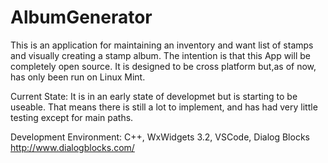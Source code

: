 # AlbumGenerator

This is an application for maintaining an inventory and want list of stamps and visually creating a stamp album. The intention is that this App will be completely open source. It is designed to be cross platform but,as of now, has only been run on Linux Mint.

Current State: 
It is in an early state of developmet but is starting to be useable. That means there is still a lot to implement, and has had very little testing except for main paths.

Development Environment: 
C++, 
WxWidgets 3.2, 
VSCode, 
Dialog Blocks http://www.dialogblocks.com/
